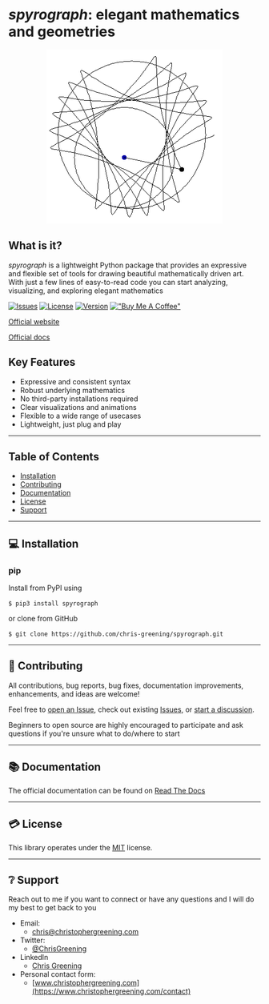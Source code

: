 # _spyrograph_: elegant mathematics and geometries

<p align="center">
  <img src="media/sample_drawing.gif" alt="Sample hypotrochoid drawing showing a circle rolling around the interior of another circle drawing a geometric shape">
</p>

## What is it?
_spyrograph_ is a lightweight Python package that provides an expressive and flexible set of tools for drawing beautiful mathematically driven art. With just a few lines of easy-to-read code you can start analyzing, visualizing, and exploring elegant mathematics 

[![Issues](https://img.shields.io/github/issues/chris-greening/spyrograph)](https://github.com/chris-greening/spyrograph/issues)
[![License](https://img.shields.io/github/license/chris-greening/spyrograph)](LICENSE)
[![Version](https://img.shields.io/pypi/v/spyrograph?color=brightgreen)](https://pypi.org/project/spyrograph/)
[!["Buy Me A Coffee"](https://www.buymeacoffee.com/assets/img/custom_images/orange_img.png)](https://www.buymeacoffee.com/chrisgreening)


[Official website](https://chris-greening.github.io/spyrograph/)

[Official docs](https://spyrograph.readthedocs.io/en/latest/)

## Key Features
- Expressive and consistent syntax 
- Robust underlying mathematics
- No third-party installations required
- Clear visualizations and animations
- Flexible to a wide range of usecases
- Lightweight, just plug and play

---

## Table of Contents
* [Installation](#installation)
* [Contributing](#contributing)
* [Documentation](#documentation)
* [License](#license)
* [Support](#support)

---

## :computer: Installation <a name="installation"></a>

### pip
Install from PyPI using
```shell
$ pip3 install spyrograph
```

or clone from GitHub 
```shell
$ git clone https://github.com/chris-greening/spyrograph.git
```

---

## :pray: Contributing <a name="contributing"></a>
All contributions, bug reports, bug fixes, documentation improvements, enhancements, and ideas are welcome!

Feel free to [open an Issue](https://github.com/chris-greening/spyrograph/issues/new/choose), check out existing [Issues](https://github.com/chris-greening/spyrograph/issues), or [start a discussion](https://github.com/chris-greening/spyrograph/discussions). 

Beginners to open source are highly encouraged to participate and ask questions if you're unsure what to do/where to start

---

## :books: Documentation <a name="documentation"></a>
The official documentation can be found on [Read The Docs](https://spyrograph.readthedocs.io/en/latest/index.html)

---

## :credit_card: License <a name="license"></a>
This library operates under the [MIT](LICENSE) license.

---

## :grey_question: Support <a name="support"></a>

Reach out to me if you want to connect or have any questions and I will do my best to get back to you
* Email:
  * chris@christophergreening.com
* Twitter:
  * [@ChrisGreening](https://twitter.com/ChrisGreening)
* LinkedIn
  * [Chris Greening](https://www.linkedin.com/in/chris-greening-646411139/)
* Personal contact form: 
  * [www.christophergreening.com](https://www.christophergreening.com/contact)
